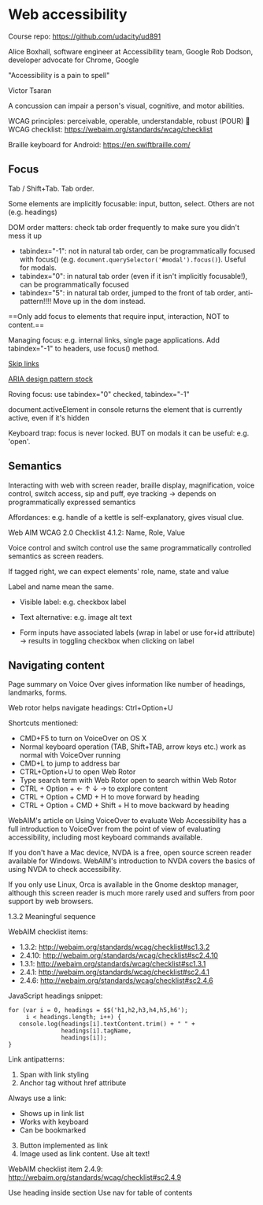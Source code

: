 # Web accessibility

Course repo: https://github.com/udacity/ud891

Alice Boxhall, software engineer at Accessibility team, Google
Rob Dodson, developer advocate for Chrome, Google

"Accessibility is a pain to spell"

Victor Tsaran

A concussion can impair a person's visual, cognitive, and motor abilities.

WCAG principles: perceivable, operable, understandable, robust (POUR)
📖 WCAG checklist: https://webaim.org/standards/wcag/checklist

Braille keyboard for Android: https://en.swiftbraille.com/

## Focus

Tab / Shift+Tab. Tab order.

Some elements are implicitly focusable: input, button, select. Others are not (e.g. headings)

DOM order matters: check tab order frequently to make sure you didn't mess it up

- tabindex="-1": not in natural tab order, can be programmatically focused with focus() (e.g. ```document.querySelector('#modal').focus()```). Useful for modals.
- tabindex="0": in natural tab order (even if it isn't implicitly focusable!), can be programmatically focused
- tabindex="5": in natural tab order, jumped to the front of tab order, anti-pattern!!!! Move up in the dom instead.

==Only add focus to elements that require input, interaction, NOT to content.==

Managing focus: e.g. internal links, single page applications. Add tabindex="-1" to headers, use focus() method.

[Skip links](http://webaim.org/techniques/skipnav/)

[ARIA design pattern stock](https://www.w3.org/TR/wai-aria-practices-1.1/#radiobutton)

Roving focus: use tabindex="0" checked, tabindex="-1"

document.activeElement in console returns the element that is currently active, even if it's hidden

Keyboard trap: focus is never locked. BUT on modals it can be useful: e.g. 'open'.

## Semantics

Interacting with web with screen reader, braille display, magnification, voice control, switch access, sip and puff, eye tracking -> depends on programmatically expressed semantics

Affordances: e.g. handle of a kettle is self-explanatory, gives visual clue.

Web AIM WCAG 2.0 Checklist 4.1.2: Name, Role, Value

Voice control and switch control use the same programmatically controlled semantics as screen readers.

If tagged right, we can expect elements' role, name, state and value

Label and name mean the same.

- Visible label: e.g. checkbox label
- Text alternative: e.g. image alt text

- Form inputs have associated labels (wrap in label or use for+id attribute) -> results in toggling checkbox when clicking on label

## Navigating content

Page summary on Voice Over gives information like number of headings, landmarks, forms.

Web rotor helps navigate headings: Ctrl+Option+U

Shortcuts mentioned:

- CMD+F5 to turn on VoiceOver on OS X
- Normal keyboard operation (TAB, Shift+TAB, arrow keys etc.) work as normal with VoiceOver running
- CMD+L to jump to address bar
- CTRL+Option+U to open Web Rotor
- Type search term with Web Rotor open to search within Web Rotor
- CTRL + Option + ← ↑ ↓ → to explore content
- CTRL + Option + CMD + H to move forward by heading
- CTRL + Option + CMD + Shift + H to move backward by heading

WebAIM's article on Using VoiceOver to evaluate Web Accessibility has a full introduction to VoiceOver from the point of view of evaluating accessibility, including most keyboard commands available.

If you don't have a Mac device, NVDA is a free, open source screen reader available for Windows. WebAIM's introduction to NVDA covers the basics of using NVDA to check accessibility.

If you only use Linux, Orca is available in the Gnome desktop manager, although this screen reader is much more rarely used and suffers from poor support by web browsers.

1.3.2 Meaningful sequence

WebAIM checklist items:

- 1.3.2: http://webaim.org/standards/wcag/checklist#sc1.3.2
- 2.4.10: http://webaim.org/standards/wcag/checklist#sc2.4.10
- 1.3.1: http://webaim.org/standards/wcag/checklist#sc1.3.1
- 2.4.1: http://webaim.org/standards/wcag/checklist#sc2.4.1
- 2.4.6: http://webaim.org/standards/wcag/checklist#sc2.4.6

JavaScript headings snippet:

```
for (var i = 0, headings = $$('h1,h2,h3,h4,h5,h6');
     i < headings.length; i++) {
   console.log(headings[i].textContent.trim() + " " +  
               headings[i].tagName,
               headings[i]);
}
```

Link antipatterns:

1. Span with link styling
2. Anchor tag without href attribute

Always use a link:

- Shows up in link list
- Works with keyboard
- Can be bookmarked

3. Button implemented as link
4. Image used as link content. Use alt text!

WebAIM checklist item 2.4.9: http://webaim.org/standards/wcag/checklist#sc2.4.9

Use heading inside section
Use nav for table of contents